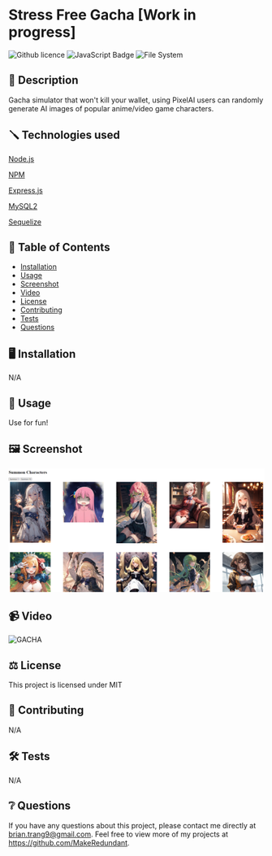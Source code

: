 # Stress Free Gacha [Work in progress]
![Github licence](http://img.shields.io/badge/license-MIT-blue.svg)
![JavaScript Badge](https://img.shields.io/badge/JavaScript-100%25-yellow.svg)
![File System](https://img.shields.io/badge/File%20System-Implemented-green.svg)
    
## 📄 Description 
Gacha simulator that won't kill your wallet, using PixelAI users can randomly generate AI images 
of popular anime/video game characters.

## 🪛 Technologies used 
<p><a href="https://nodejs.org/">Node.js</a></p>
<p><a href="https://www.npmjs.com/">NPM</a></p>
<p><a href="https://www.npmjs.com/package/express">Express.js</a></p>
<p><a href="https://www.npmjs.com/package/mysql2">MySQL2</a></p>
<p><a href="https://www.npmjs.com/package/sequelize">Sequelize</a></p>
  
## 📓 Table of Contents
- [Installation](#%EF%B8%8FInstallation)
- [Usage](#Usage)
- [Screenshot](#%EF%B8%8FScreenshot)
- [Video](#Video)
- [License](#%EF%B8%8FLicense)
- [Contributing](#Contributing)
- [Tests](#%EF%B8%8FTests)
- [Questions](#Questions)
    
## 🖥️ Installation 
 N/A
  
## 💬 Usage 
Use for fun!


## 🖼️ Screenshot
![GACHA](./assets/Gacha.png)


## 📹 Video
![GACHA](./assets/Gifs/Summoning%20gifs.gif)
  
## ⚖️ License 
This project is licensed under MIT
  
## 🤝 Contributing 
N/A
  
## 🛠️ Tests
N/A
 
## ❔ Questions
If you have any questions about this project, please contact me directly at brian.trang9@gmail.com. Feel free to view more of my projects at https://github.com/MakeRedundant.
